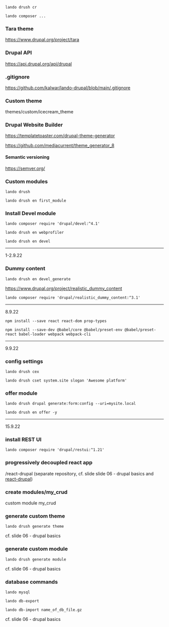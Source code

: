 <!-- Clear cache -->

```
lando drush cr
```

<!-- Remenber lando before any composer commands -->

```
lando composer ...
```

### Tara theme

https://www.drupal.org/project/tara

<!-- Documentation -->

### Drupal API

https://api.drupal.org/api/drupal

### .gitignore

https://github.com/kalwar/lando-drupal/blob/main/.gitignore

### Custom theme

themes/custom/icecream_theme

### Drupal Website Builder

https://templatetoaster.com/drupal-theme-generator

https://github.com/mediacurrent/theme_generator_8

#### Semantic versioning

https://semver.org/

### Custom modules

```shell
lando drush
```

```shell
lando drush en first_module
```

### Install Devel module

```
lando composer require 'drupal/devel:^4.1'
```

```
lando drush en webprofiler
```

```
lando drush en devel
```

---

1-2.9.22

### Dummy content

```
lando drush en devel_generate
```

https://www.drupal.org/project/realistic_dummy_content

```
lando composer require 'drupal/realistic_dummy_content:^3.1'
```

---

8.9.22

```
npm install --save react react-dom prop-types
```

```
npm install --save-dev @babel/core @babel/preset-env @babel/preset-react babel-loader webpack webpack-cli
```

---

9.9.22

### config settings

```
lando drush cex
```

```
lando drush cset system.site slogan 'Awesome platform'
```

### offer module

```
lando drush drupal generate:form:config --uri=mysite.local
```

```
lando drush en offer -y
```

---

15.9.22

### install REST UI

```
lando composer require 'drupal/restui:^1.21'
```

### progressively decoupled react app

/react-drupal (separate repository, cf. slide slide 06 - drupal basics and [react-drupal](https://github.com/kevinrwinter/react-drupal))

### create modules/my_crud

custom module my_crud

### generate custom theme

```
lando drush generate theme
```

cf. slide 06 - drupal basics

### generate custom module

```
lando drush generate module
```

cf. slide 06 - drupal basics

### database commands

```
lando mysql
```

```
lando db-export
```

```
lando db-import name_of_db_file.gz
```

cf. slide 06 - drupal basics
